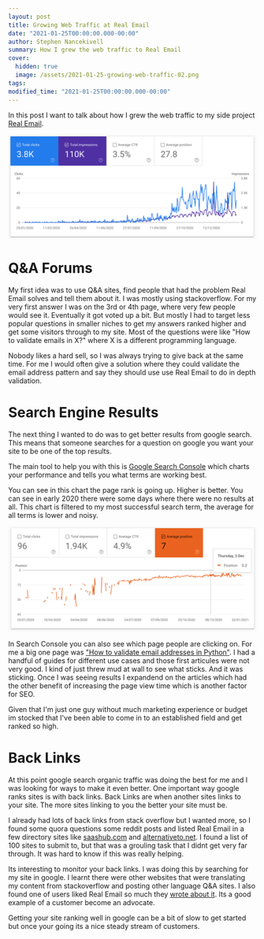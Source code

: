 ```yaml
---
layout: post
title: Growing Web Traffic at Real Email
date: "2021-01-25T00:00:00.000-00:00"
author: Stephen Nancekivell
summary: How I grew the web traffic to Real Email
cover:
  hidden: true
  image: /assets/2021-01-25-growing-web-traffic-02.png
tags:
modified_time: "2021-01-25T00:00:00.000-00:00"
---
```


In this post I want to talk about how I grew the web traffic to my side project [Real Email](https://isitarealemail.com).

![Web Traffic Chart](/assets/2021-01-25-growing-web-traffic-02.png)

# Q&A Forums

My first idea was to use Q&A sites, find people that had the problem Real Email solves and tell them about it. I was mostly using stackoverflow. For my very first answer I was on the 3rd or 4th page, where very few people would see it. Eventually it got voted up a bit. But mostly I had to target less popular questions in smaller niches to get my answers ranked higher and get some visitors through to my site. Most of the questions were like "How to validate emails in X?" where X is a different programming language.

Nobody likes a hard sell, so I was always trying to give back at the same time. For me I would often give a solution where they could validate the email address pattern and say they should use use Real Email to do in depth validation.

# Search Engine Results

The next thing I wanted to do was to get better results from google search. This means that someone searches for a question on google you want your site to be one of the top results.

The main tool to help you with this is [Google Search Console](https://search.google.com/search-console/about) which charts your performance and tells you what terms are working best.

You can see in this chart the page rank is going up. Higher is better. You can see in early 2020 there were some days where there were no results at all. This chart is filtered to my most successful search term, the average for all terms is lower and noisy.

![chart showing page rank](/assets/2021-01-25-growing-web-traffic-01.png)

In Search Console you can also see which page people are clicking on. For me a big one page was ["How to validate email addresses in Python"](https://docs.isitarealemail.com/how-to-validate-email-addresses-in-python). I had a handful of guides for different use cases and those first articules were not very good. I kind of just threw mud at wall to see what sticks. And it was sticking. Once I was seeing results I expandend on the articles which had the other benefit of increasing the page view time which is another factor for SEO.

Given that I'm just one guy without much marketing experience or budget im stocked that I've been able to come in to an established field and get ranked so high.

# Back Links

At this point google search organic traffic was doing the best for me and I was looking for ways to make it even better. One important way google ranks sites is with back links. Back Links are when another sites links to your site. The more sites linking to you the better your site must be.

I already had lots of back links from stack overflow but I wanted more, so I found some quora questions some reddit posts and listed Real Email in a few directory sites like [saashub.com](https://saashub.com) and [alternativeto.net](https://alternativeto.net). I found a list of 100 sites to submit to, but that was a grouling task that I didnt get very far through. It was hard to know if this was really helping.

Its interesting to monitor your back links. I was doing this by searching for my site in google. I learnt there were other websites that were translating my content from stackoverflow and posting other language Q&A sites. I also found one of users liked Real Email so much they [wrote about it](https://medium.com/@alsarooj94/how-to-automate-email-verifier-with-python-streamlit-and-deploy-it-using-heroku-6041bdf202b5). Its a good example of a customer become an advocate.

Getting your site ranking well in google can be a bit of slow to get started but once your going its a nice steady stream of customers.
